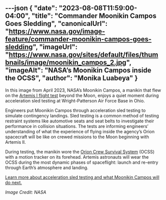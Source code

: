 ---json
{
  "date": "2023-08-08T11:59:00-04:00",
  "title": "Commander Moonikin Campos Goes Sledding",
  "canonicalUrl": "https://www.nasa.gov/image-feature/commander-moonikin-campos-goes-sledding",
  "imageUrl": "https://www.nasa.gov/sites/default/files/thumbnails/image/moonikin_campos_2.jpg",
  "imageAlt": "NASA’s Moonikin Campos inside the OCSS",
  "author": "Monika Luabeya"
}
---

In this image from April 2023, NASA’s Moonikin Campos, a manikin that flew on the [Artemis I flight test](https://www.nasa.gov/feature/around-the-moon-with-nasa-s-first-launch-of-sls-with-orion) beyond the Moon, enjoys a quiet moment during acceleration sled testing at Wright-Patterson Air Force Base in Ohio.

Engineers put Moonikin Campos through acceleration sled testing to simulate contingency landings. Sled testing is a common method of testing restraint systems like automotive seats and seat belts to investigate their performance in collision situations. The tests are informing engineers’ understanding of what the experience of flying inside the agency’s Orion spacecraft will be like on crewed missions to the Moon beginning with Artemis II.

During testing, the manikin wore the [Orion Crew Survival System](https://www.nasa.gov/feature/orion-suit-equipped-to-expect-the-unexpected-on-artemis-missions/) (OCSS) with a motion tracker on its forehead. Artemis astronauts will wear the OCSS during the most dynamic phases of spaceflight: launch and re-entry through Earth’s atmosphere and landing.

[Learn more about acceleration sled testing and what Moonikin Campos will do next.](https://www.nasa.gov/feature/nasa-testing-on-artemis-i-manikin-informs-future-crewed-missions)

_Image Credit: NASA_
